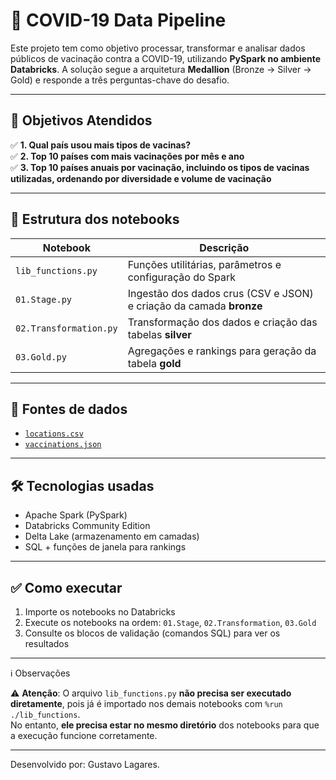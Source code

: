 # 🦠 COVID-19 Data Pipeline

Este projeto tem como objetivo processar, transformar e analisar dados públicos de vacinação contra a COVID-19, utilizando **PySpark no ambiente Databricks**. A solução segue a arquitetura **Medallion** (Bronze → Silver → Gold) e responde a três perguntas-chave do desafio.

---

## 🚀 Objetivos Atendidos

✅ **1. Qual país usou mais tipos de vacinas?**  
✅ **2. Top 10 países com mais vacinações por mês e ano**  
✅ **3. Top 10 países anuais por vacinação, incluindo os tipos de vacinas utilizadas, ordenando por diversidade e volume de vacinação**

---

## 🧱 Estrutura dos notebooks

| Notebook           | Descrição |
|--------------------|-----------|
| `lib_functions.py` | Funções utilitárias, parâmetros e configuração do Spark |
| `01.Stage.py`      | Ingestão dos dados crus (CSV e JSON) e criação da camada **bronze** |
| `02.Transformation.py` | Transformação dos dados e criação das tabelas **silver** |
| `03.Gold.py`       | Agregações e rankings para geração da tabela **gold** |

---

## 💾 Fontes de dados

- [`locations.csv`](https://github.com/owid/covid-19-data/blob/master/public/data/vaccinations/locations.csv)  
- [`vaccinations.json`](https://github.com/owid/covid-19-data/blob/master/public/data/vaccinations/vaccinations.json)  

---

## 🛠 Tecnologias usadas

- Apache Spark (PySpark)
- Databricks Community Edition
- Delta Lake (armazenamento em camadas)
- SQL + funções de janela para rankings

---

## ✅ Como executar

1. Importe os notebooks no Databricks
2. Execute os notebooks na ordem: `01.Stage`, `02.Transformation`, `03.Gold`
3. Consulte os blocos de validação (comandos SQL) para ver os resultados

---

ℹ️ Observações

⚠️ **Atenção**:
O arquivo `lib_functions.py` **não precisa ser executado diretamente**, pois já é importado nos demais notebooks com `%run ./lib_functions`.  
No entanto, **ele precisa estar no mesmo diretório** dos notebooks para que a execução funcione corretamente.

---

Desenvolvido por: Gustavo Lagares.